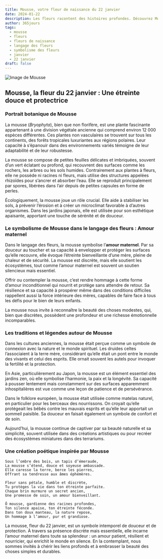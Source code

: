 ```yaml
---
title: Mousse, votre fleur de naissance du 22 janvier
date: 2024-01-22
description: Les fleurs racontent des histoires profondes. Découvrez Mousse, votre fleur de naissance du 22 janvier, ses symboles et récits fascinants. Plongez dans sa signification et son langage unique dans l'art floral.
author: 365jours
tags:
  - mousse
  - fleurs
  - fleurs de naissance
  - langage des fleurs
  - symbolisme des fleurs
  - janvier
  - 22 janvier
draft: false
---
```



![Image de Mousse](https://cdn.pixabay.com/photo/2020/10/01/22/31/moss-5619857_1280.jpg#center)


## Mousse, la fleur du 22 janvier : Une étreinte douce et protectrice

### Portrait botanique de Mousse

La mousse (_Bryophyta_), bien que non florifère, est une plante fascinante appartenant à une division végétale ancienne qui comprend environ 12 000 espèces différentes. Ces plantes non vasculaires se trouvent sur tous les continents, des forêts tropicales luxuriantes aux régions polaires. Leur capacité à s’épanouir dans des environnements variés témoigne de leur adaptabilité et de leur robustesse.

La mousse se compose de petites feuilles délicates et imbriquées, souvent d’un vert éclatant ou profond, qui recouvrent des surfaces comme les rochers, les arbres ou les sols humides. Contrairement aux plantes à fleurs, elle ne possède ni racines ni fleurs, mais utilise des structures appelées rhizoïdes pour s’ancrer et absorber l’eau. Elle se reproduit principalement par spores, libérées dans l’air depuis de petites capsules en forme de perles.

Écologiquement, la mousse joue un rôle crucial. Elle aide à stabiliser les sols, à prévenir l’érosion et à créer un microclimat favorable à d’autres organismes. Dans les jardins japonais, elle est utilisée pour son esthétique apaisante, apportant une touche de sérénité et de douceur.

### Le symbolisme de Mousse dans le langage des fleurs : Amour maternel

Dans le langage des fleurs, la mousse symbolise l’**amour maternel**. Par sa douceur au toucher et sa capacité à envelopper et protéger les surfaces qu’elle recouvre, elle évoque l’étreinte bienveillante d’une mère, pleine de chaleur et de sécurité. La mousse est discrète, mais elle soutient les écosystèmes, tout comme l’amour maternel est souvent un soutien silencieux mais essentiel.

Offrir ou contempler la mousse, c’est rendre hommage à cette forme d’amour inconditionnel qui nourrit et protège sans attendre de retour. Sa résilience et sa capacité à prospérer même dans des conditions difficiles rappellent aussi la force intérieure des mères, capables de faire face à tous les défis pour le bien de leurs enfants.

La mousse nous invite à reconnaître la beauté des choses modestes, qui, bien que discrètes, possèdent une profondeur et une richesse émotionnelle incomparables.

### Les traditions et légendes autour de Mousse

Dans les cultures anciennes, la mousse était perçue comme un symbole de connexion avec la nature et le monde spirituel. Les druides celtes l’associaient à la terre mère, considérant qu’elle était un pont entre le monde des vivants et celui des esprits. Elle ornait souvent les autels pour invoquer la fertilité et la protection.

En Asie, particulièrement au Japon, la mousse est un élément essentiel des jardins zen, où elle symbolise l’harmonie, la paix et la longévité. Sa capacité à pousser lentement mais constamment sur des surfaces apparemment inhospitalières est vue comme une leçon de patience et de persévérance.

Dans le folklore européen, la mousse était utilisée comme matelas naturel, en particulier pour les berceaux des nourrissons. On croyait qu’elle protégeait les bébés contre les mauvais esprits et qu’elle leur apportait un sommeil paisible. Sa douceur en faisait également un symbole de confort et de soin.

Aujourd’hui, la mousse continue de captiver par sa beauté naturelle et sa simplicité, souvent utilisée dans des créations artistiques ou pour recréer des écosystèmes miniatures dans des terrariums.

### Une création poétique inspirée par Mousse

```
Sous l’ombre des bois, un tapis d’émeraude,  
La mousse s’étend, douce et soyeuse ambassade.  
Elle caresse la terre, berce les pierres,  
Offrant sa tendresse aux âmes éphémères.  

Fleur sans pétale, humble et discrète,  
Tu protèges la vie dans ton étreinte parfaite.  
Chaque brin murmure un secret ancien,  
Une promesse de soin, un amour bienveillant.  

Ô mousse, gardienne des racines profondes,  
Ton silence apaise, ton étreinte féconde.  
Dans ton doux manteau, la nature repose,  
Un hommage à l’amour, pur et grandiose.  
```

La mousse, fleur du 22 janvier, est un symbole intemporel de douceur et de protection. À travers sa présence discrète mais essentielle, elle incarne l’amour maternel dans toute sa splendeur : un amour patient, résilient et nourricier, qui enrichit le monde en silence. En la contemplant, nous sommes invités à chérir les liens profonds et à embrasser la beauté des choses simples et durables.
